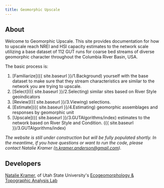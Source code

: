 ```yaml
---
title: Geomorphic Upscale
---
```


## About

Welcome to Geomorphic Upscale. This site provides documentation for how to upscale reach  NREI and HSI capacity estimates to the network scale utilizing a base dataset of 112 GUT runs for coarse bed streams of diverse geomorphic character  throughout the Columbia River Basin, USA.

The basic process is:

1. [Familiarize]({{ site.baseurl }}/1.Background)  yourself with the base dataset to make sure that they stream characteristics are similar to the network you are trying to upscale. 
2. [Select]({{ site.baseurl }}/2.Selecting) similar sites based on River Style geoindicators
3. [Review]({{ site.baseurl }}/3.Viewing) selections. 
4. [Estimate]({{ site.baseurl }}/4.Estimating) geomorphic assemblages and responses by geomorphic unit 
5. [Upscale]({{ site.baseurl }}/3.GUTAlgorithms/index) estimates to the network based on River Style and Condition. ({{ site.baseurl }}/3.GUTAlgorithms/index)

*The website is still under construction but will be fully populated shortly.  In the meantime, if you have questions or want to run the code, please contact Natalie Kramer (n.kramer.anderson@gmail.com).*

## Developers

[Natalie Kramer](http://etal.joewheaton.org/people/researchers-technicians/natalie-kramer),  of Utah State University's [Ecogeomorphology & Topographic Analysis Lab](http://etal.joewheaton.org/)

